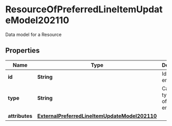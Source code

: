 

# ResourceOfPreferredLineItemUpdateModel202110

Data model for a Resource

## Properties

Name | Type | Description | Notes
------------ | ------------- | ------------- | -------------
**id** | **String** | Id of the entity |  [optional]
**type** | **String** | Canonical type name of the entity |  [optional]
**attributes** | [**ExternalPreferredLineItemUpdateModel202110**](ExternalPreferredLineItemUpdateModel202110.md) |  |  [optional]



